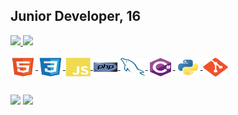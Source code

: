 ## Junior Developer, 16 

<div>
  <a href="https://github.com/Coastony">
  <img height="160em" src="https://github-readme-stats.vercel.app/api?username=Coastony&show_icons=true&theme=dracula&include_all_comits=true&count_private=true"/>
  <img height="160em" src="https://github-readme-stats.vercel.app/api/top-langs/?username=Coastony&layout=compact&langs_count=16&theme=dracula"/>
</div>
  
<div style="display: inline_block"><br>
   <img align="center" alt="HTML" height="30" width="40" src="https://raw.githubusercontent.com/devicons/devicon/master/icons/html5/html5-original.svg"/>
   <img align="center" alt="CSS" height="30" width="40" src="https://raw.githubusercontent.com/devicons/devicon/master/icons/css3/css3-original.svg"/>
   <img align="center" alt="JS" height="30" width="40" src="https://raw.githubusercontent.com/devicons/devicon/master/icons/javascript/javascript-plain.svg"/>
   <img align="center" alt="PHP" height="30" width="40" src="https://raw.githubusercontent.com/devicons/devicon/master/icons/php/php-original.svg"/>
   <img align="center" alt="MySQL" height="30" width="40" src="https://raw.githubusercontent.com/devicons/devicon/master/icons/mysql/mysql-original.svg"/>
   <img align="center" alt="Csharp" height="30" width="40" src="https://raw.githubusercontent.com/devicons/devicon/master/icons/csharp/csharp-original.svg"/>
   <img align="center" alt="JS" height="30" width="40" src="https://raw.githubusercontent.com/devicons/devicon/master/icons/python/python-original.svg"/>
   <img align="center" alt="Git" height="30" width="40" src="https://raw.githubusercontent.com/devicons/devicon/master/icons/git/git-original.svg"/>
</div>
  
##

<div>
  <a href="mailto:sergiobsantos8@gmail.com"><img src="https://img.shields.io/badge/Gmail-D14836?style=for-the-badge&logo=gmail&logoColor=white" target="_blank"></a>
  <a href="https://www.linkedin.com/in/sergiobsantos"><img src="https://img.shields.io/badge/LinkedIn-0077B5?style=for-the-badge&logo=linkedin&logoColor=white" target="_blank"</a>
</div>
 
